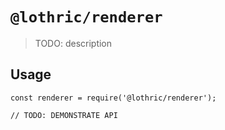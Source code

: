 # `@lothric/renderer`

> TODO: description

## Usage

```
const renderer = require('@lothric/renderer');

// TODO: DEMONSTRATE API
```
